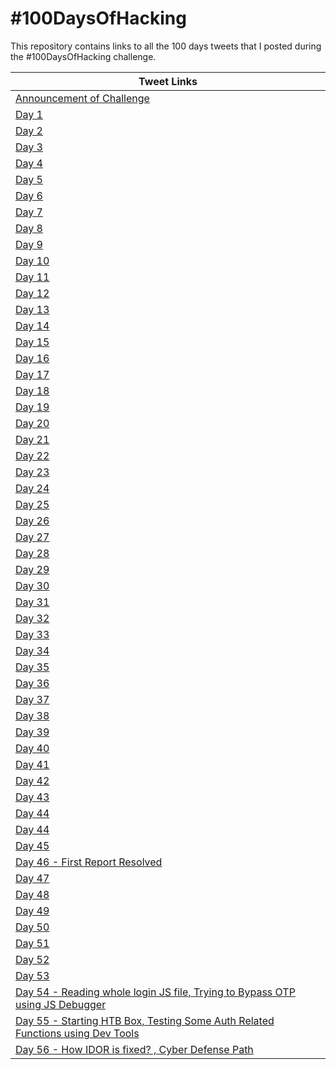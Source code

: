 # #100DaysOfHacking
This repository contains links to all the 100 days tweets that I posted during the #100DaysOfHacking challenge.

| Tweet Links |
|-------------|
|[Announcement of Challenge](https://twitter.com/NjmUlSqb/status/1476271862866857986?s=20&t=RsjJeeid_TJEOqgiByqq7Q)|
|[Day 1](https://twitter.com/NjmUlSqb/status/1477293904756187143)|
|[Day 2](https://twitter.com/NjmUlSqb/status/1477682943808221197)|
|[Day 3](https://twitter.com/NjmUlSqb/status/1478054322042818560)|
|[Day 4](https://twitter.com/NjmUlSqb/status/1478420937301184512?s=20&t=ekSri9H8VBUSBCWRsw6e-Q)|
|[Day 5](https://twitter.com/NjmUlSqb/status/1478769187019534342?s=20&t=ekSri9H8VBUSBCWRsw6e-Q)|
|[Day 6](https://twitter.com/NjmUlSqb/status/1479163256791052292?s=20&t=ekSri9H8VBUSBCWRsw6e-Q)|
|[Day 7](https://twitter.com/NjmUlSqb/status/1479502045660938242?s=20&t=ekSri9H8VBUSBCWRsw6e-Q)|
|[Day 8](https://twitter.com/NjmUlSqb/status/1479860605788037126?s=20&t=ekSri9H8VBUSBCWRsw6e-Q)|
|[Day 9](https://twitter.com/NjmUlSqb/status/1480224817848721415?s=20&t=ekSri9H8VBUSBCWRsw6e-Q)|
|[Day 10](https://twitter.com/NjmUlSqb/status/1480582174973825033?s=20&t=ekSri9H8VBUSBCWRsw6e-Q)|
|[Day 11](https://twitter.com/NjmUlSqb/status/1480954038644576266?s=20&t=ekSri9H8VBUSBCWRsw6e-Q)|
|[Day 12](https://twitter.com/NjmUlSqb/status/1481320096987594754?s=20&t=ekSri9H8VBUSBCWRsw6e-Q)|
|[Day 13](https://twitter.com/NjmUlSqb/status/1481637356746596357?s=20&t=ekSri9H8VBUSBCWRsw6e-Q)|
|[Day 14](https://twitter.com/NjmUlSqb/status/1482041741670858753?s=20&t=ekSri9H8VBUSBCWRsw6e-Q)|
|[Day 15](https://twitter.com/NjmUlSqb/status/1482406196996943872?s=20&t=ekSri9H8VBUSBCWRsw6e-Q)|
|[Day 16](https://twitter.com/NjmUlSqb/status/1482751570152505347?s=20&t=ekSri9H8VBUSBCWRsw6e-Q)|
|[Day 17](https://twitter.com/NjmUlSqb/status/1483123437296140290?s=20&t=ekSri9H8VBUSBCWRsw6e-Q)|
|[Day 18](https://twitter.com/NjmUlSqb/status/1483506354547400707?s=20&t=ekSri9H8VBUSBCWRsw6e-Q)|
|[Day 19](https://twitter.com/NjmUlSqb/status/1483835714399875073?s=20&t=ekSri9H8VBUSBCWRsw6e-Q)|
|[Day 20](https://twitter.com/NjmUlSqb/status/1484203142690529280?s=20&t=ekSri9H8VBUSBCWRsw6e-Q)|
|[Day 21](https://twitter.com/NjmUlSqb/status/1484580740511719430?s=20&t=ekSri9H8VBUSBCWRsw6e-Q)|
|[Day 22](https://twitter.com/NjmUlSqb/status/1484929639055343620?s=20&t=ekSri9H8VBUSBCWRsw6e-Q)|
|[Day 23](https://twitter.com/NjmUlSqb/status/1485288940752019460?s=20&t=ekSri9H8VBUSBCWRsw6e-Q)|
|[Day 24](https://twitter.com/NjmUlSqb/status/1485623213149278213?s=20&t=ekSri9H8VBUSBCWRsw6e-Q)|
|[Day 25](https://twitter.com/NjmUlSqb/status/1486000587913187333?s=20&t=ekSri9H8VBUSBCWRsw6e-Q)|
|[Day 26](https://twitter.com/NjmUlSqb/status/1486386556772532231?s=20&t=ekSri9H8VBUSBCWRsw6e-Q)|
|[Day 27](https://twitter.com/NjmUlSqb/status/1486748484107739136?s=20&t=ekSri9H8VBUSBCWRsw6e-Q)|
|[Day 28](https://twitter.com/NjmUlSqb/status/1487118282113138696?s=20&t=ekSri9H8VBUSBCWRsw6e-Q)|
|[Day 29](https://twitter.com/NjmUlSqb/status/1487487357406400519?s=20&t=D3UXB70gMOrdebXR2gYyvQ)|
|[Day 30](https://twitter.com/NjmUlSqb/status/1487817366822137861?s=20&t=XRI43DD7VGOiSkFYLfcmvQ)|
|[Day 31](https://twitter.com/NjmUlSqb/status/1488185561579991040?s=20&t=R8HZ9ZCZWdzrrf7K_L9f6w)|
|[Day 32](https://twitter.com/NjmUlSqb/status/1488518524402380806?s=20&t=cbuf0OISE7dJUOYTtj8GJg)|
|[Day 33](https://twitter.com/NjmUlSqb/status/1488936705700896779?s=20&t=cbuf0OISE7dJUOYTtj8GJg)|
|[Day 34](https://twitter.com/NjmUlSqb/status/1489295127050960899?s=20&t=ySAgA8uJxd73QhWWiXtCYQ)|
|[Day 35](https://twitter.com/NjmUlSqb/status/1489648394930995205?s=20&t=N6w7yym30Hr0vmKnZKpgJQ)|
|[Day 36](https://twitter.com/NjmUlSqb/status/1490009402421792770?s=20&t=HM7x-R3Fdiw45PPeX7_EqA)|
|[Day 37](https://twitter.com/NjmUlSqb/status/1490383287977750536?s=20&t=O96BIsq2ph6Xzm1n0-muRA)|
|[Day 38](https://twitter.com/NjmUlSqb/status/1490747310489444354?s=20&t=O96BIsq2ph6Xzm1n0-muRA)|
|[Day 39](https://twitter.com/NjmUlSqb/status/1491060273636986880?s=20&t=Sh0K48ej3RmYUXCbUU8zFw)|
|[Day 40](https://twitter.com/NjmUlSqb/status/1491454409251115009?s=20&t=uCaQDm0EuQIjxEwEuiS6vQ)|
|[Day 41](https://twitter.com/NjmUlSqb/status/1491804266779930626?s=20&t=-nAKT3ug4VlGB8SeVWo9Xw)|
|[Day 42](https://twitter.com/NjmUlSqb/status/1492153005231198212?s=20&t=HhWemL1lvrhyp0Mo_osyFw)|
|[Day 43](https://twitter.com/NjmUlSqb/status/1492560737637699590?s=20&t=RQIv8RN3bf_lbukHCkH-kA)|
|[Day 44](https://twitter.com/NjmUlSqb/status/1492891592507731971?s=20&t=3eFqDmSWZoWg-rDGIL2Lug)|
|[Day 44](https://twitter.com/NjmUlSqb/status/1492891592507731971?s=20&t=3eFqDmSWZoWg-rDGIL2Lug)|
|[Day 45](https://twitter.com/NjmUlSqb/status/1493277880939331590?s=20&t=VpqhgY2RF26BMLOoNV1dUg)|
|[Day 46 - First Report Resolved](https://twitter.com/NjmUlSqb/status/1493599291763564546?s=20&t=hRV_Oh1ggYAzxESoUgTiaA)|
|[Day 47](https://twitter.com/NjmUlSqb/status/1493987682531385345?s=20&t=0-3m1CHE-RrXSUOESykyCg)|
|[Day 48](https://twitter.com/NjmUlSqb/status/1494349513942777857?s=20&t=dmj5e-56g213neY2-zc-6g)|
|[Day 49](https://twitter.com/NjmUlSqb/status/1494705407511740429?t=UasoFAZCxaAY16UJEqQVTQ&s=19)|
|[Day 50](https://twitter.com/NjmUlSqb/status/1494990026953961472?t=6F7d2OJTIrWf_6zOCHPJNQ&s=19)|
|[Day 51](https://twitter.com/NjmUlSqb/status/1495434659357990918?s=20&t=XKrH9Sjak8zcit7yOmTtpg)|
|[Day 52](https://twitter.com/NjmUlSqb/status/1495799269298741253?s=20&t=gyGufTmrJ9H2Dm5kosk4ew)|
|[Day 53](https://twitter.com/NjmUlSqb/status/1496173290909540358?s=20&t=xKprp6ExyzPbtBRFX2mDTg)|
| [Day 54 - Reading whole login JS file, Trying to Bypass OTP using JS Debugger](https://twitter.com/NjmUlSqb/status/1496519348181422089?s=20&t=D85FSXSdXPdgkMKCuYfWZg) |
|[Day 55 - Starting HTB Box, Testing Some Auth Related Functions using Dev Tools](https://twitter.com/NjmUlSqb/status/1496866279365517323?s=20&t=jxPZwLzvG4LsQ5bLjwAqVA)|
|[Day 56 - How IDOR is fixed? , Cyber Defense Path](https://twitter.com/NjmUlSqb/status/1497250354932580353?s=20&t=nTF7S96i3mIhNmFRYdsMOg)|
